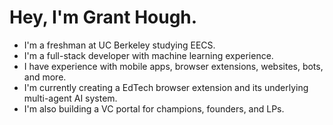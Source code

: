 # Hey, I'm Grant Hough.

- I'm a freshman at UC Berkeley studying EECS.
- I'm a full-stack developer with machine learning experience.
- I have experience with mobile apps, browser extensions, websites, bots, and more.
- I'm currently creating a EdTech browser extension and its underlying multi-agent AI system.
- I'm also building a VC portal for champions, founders, and LPs.
<!-- [![Grant's Most Used Languages](https://github-readme-stats.vercel.app/api/top-langs/?username=granthough&layout=compact)](https://github.com/anuraghazra/github-readme-stats)
 -->
<!--[![Grant's Most Used Languages](https://github-readme-stats.vercel.app/api/top-langs/?username=granthough&exclude_repo=band-aid,skinhub)](https://github.com/anuraghazra/github-readme-stats)

![](https://komarev.com/ghpvc/?username=granthough)
